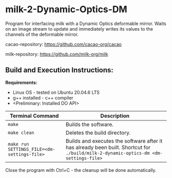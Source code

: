 # milk-2-Dynamic-Optics-DM

Program for interfacing milk with a Dynamic Optics deformable mirror. Waits on an image stream to update and immediately writes its values to the channels of the deformable mirror.

cacao-repository:
https://github.com/cacao-org/cacao

milk-repository:
https://github.com/milk-org/milk

## Build and Execution Instructions:
**Requirements:**
- Linux OS - tested on Ubuntu 20.04.6 LTS
- g++ installed - c++ compiler
- <Preliminary: Installed DO API>

| Terminal Command | Description |
| ------ | ------ |
| `make` | Builds the software. |
| `make clean` | Deletes the build directory. |
| `make run SETTINGS_FILE=<dm-settings-file>` | Builds and executes the software after it has already been built. Shortcut for `./build/milk-2-dynamic-optics-dm <dm-settings-file>` |

Close the program with Ctrl+C - the cleanup will be done automatically.
